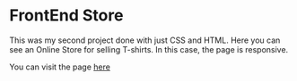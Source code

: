 # FrontEnd Store

This was my second project done with just CSS and HTML. Here you can see an Online Store for selling T-shirts. In this case, the page is responsive.

You can visit the page [here](https://naimchaya-frontend-store.netlify.app/)
